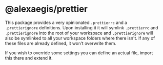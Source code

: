 # @alexaegis/prettier

This package provides a very opinionated `.prettierrc` and a `.prettierignore`
definitions. Upon installing it it will symlink `.prettierrc` and
`.prettierignore` into the root of your workspace and `.prettierignore` will
also be symlinked to all your workspace folders where there isn't. If any of
these files are already defined, it won't overwrite them.

If you wish to override some settings you can define an actual file, import
this there and extend it.
